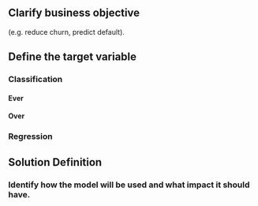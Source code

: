 
## Clarify business objective 

(e.g. reduce churn, predict default).

## Define the target variable 

### Classification

#### Ever

#### Over

### Regression

## Solution Definition

### Identify how the model will be used and what impact it should have.

